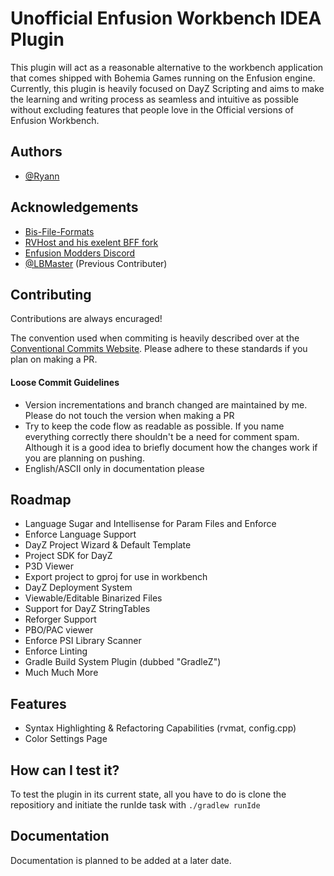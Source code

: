 
# Unofficial Enfusion Workbench IDEA Plugin

This plugin will act as a reasonable alternative to the workbench application that comes shipped with Bohemia Games running on the Enfusion engine. Currently, this plugin is heavily focused on DayZ Scripting and aims to make the learning and writing process as seamless and intuitive as possible without excluding features that people love in the Official versions of Enfusion Workbench.



## Authors

- [@Ryann](https://www.github.com/FlipperPlz)


## Acknowledgements

- [Bis-File-Formats](https://github.com/Braini01/bis-file-formats)
- [RVHost and his exelent BFF fork](https://github.com/rvost?tab=repositories)
- [Enfusion Modders Discord](https://discord.gg/enfusionmodders)
- [@LBMaster](https://github.com/LBmaster001) (Previous Contributer)

## Contributing

Contributions are always encuraged!

The convention used when commiting is heavily described over at the [Conventional Commits Website](https://www.conventionalcommits.org/en/v1.0.0/). Please adhere to these standards if you plan on making a PR.

#### Loose Commit Guidelines
- Version incrementations and branch changed are maintained by me. Please do not touch the version when making a PR
- Try to keep the code flow as readable as possible. If you name everything correctly there shouldn't be a need for comment spam. Although it is a good idea to briefly document how the changes work if you are planning on pushing.
- English/ASCII only in documentation please



## Roadmap

- Language Sugar and Intellisense for Param Files and Enforce
- Enforce Language Support
- DayZ Project Wizard & Default Template
- Project SDK for DayZ
- P3D Viewer
- Export project to gproj for use in workbench
- DayZ Deployment System
- Viewable/Editable Binarized Files
- Support for DayZ StringTables
- Reforger Support
- PBO/PAC viewer
- Enforce PSI Library Scanner
- Enforce Linting
- Gradle Build System Plugin (dubbed "GradleZ")
- Much Much More



## Features

- Syntax Highlighting & Refactoring Capabilities (rvmat, config.cpp)
- Color Settings Page

## How can I test it?
To test the plugin in its current state, all you have to do is clone the repositiory and initiate the runIde task with `./gradlew runIde`


## Documentation

Documentation is planned to be added at a later date.


